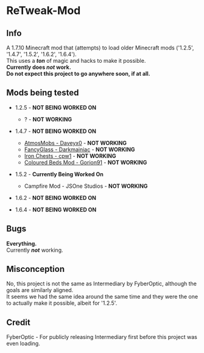 # ReTweak-Mod

Info
------------
A 1.7.10 Minecraft mod that (attempts) to load older Minecraft mods ('1.2.5', '1.4.7', '1.5.2', '1.6.2', '1.6.4').<br/>
This uses a ***ton*** of magic and hacks to make it possible.<br/>
**Currently does *not* work.<br/>**
**Do not expect this project to go anywhere soon, if at all.**

Mods being tested
-------------
- 1.2.5 - **NOT BEING WORKED ON**
    - ? - **NOT WORKING**
- 1.4.7 - **NOT BEING WORKED ON**
    - [AtmosMobs - Daveyx0](https://www.minecraftforum.net/forums/mapping-and-modding-java-edition/minecraft-mods/1282471) - **NOT WORKING**
    - [FancyGlass - Darkmainiac](https://www.minecraftforum.net/forums/mapping-and-modding-java-edition/minecraft-mods/1287608) - **NOT WORKING**
    - [Iron Chests - cpw1](https://www.minecraftforum.net/forums/mapping-and-modding-java-edition/minecraft-mods/1280827) - **NOT WORKING**
    - [Coloured Beds Mod - Gorion91](https://www.minecraftforum.net/forums/mapping-and-modding-java-edition/minecraft-mods/1286370) - **NOT WORKING**

- 1.5.2 - **Currently Being Worked On**
    - Campfire Mod - JSOne Studios - **NOT WORKING**

- 1.6.2 - **NOT BEING WORKED ON**

- 1.6.4 - **NOT BEING WORKED ON**

Bugs
-------------
**Everything.**<br/>
Currently ***not*** working.

Misconception
-------------
No, this project is not the same as Intermediary by FyberOptic, although the goals are similarly aligned.<br/>
It seems we had the same idea around the same time and they were the one to actually make it possible, albeit for '1.2.5'.

Credit
-------------
FyberOptic - For publicly releasing Intermediary first before this project was even loading.

